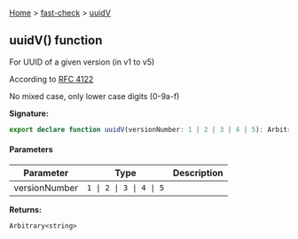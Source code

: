 [Home](/) &gt; [fast-check](../fast-check.md) &gt; [uuidV](uuidV_1.md)

## uuidV() function

For UUID of a given version (in v1 to v5)

According to [RFC 4122](https://tools.ietf.org/html/rfc4122)

No mixed case, only lower case digits (0-9a-f)

<b>Signature:</b>

```typescript
export declare function uuidV(versionNumber: 1 | 2 | 3 | 4 | 5): Arbitrary<string>;
```

#### Parameters

|  Parameter | Type | Description |
|  --- | --- | --- |
|  versionNumber | <code>1 &#124; 2 &#124; 3 &#124; 4 &#124; 5</code> |  |

<b>Returns:</b>

`Arbitrary<string>`

